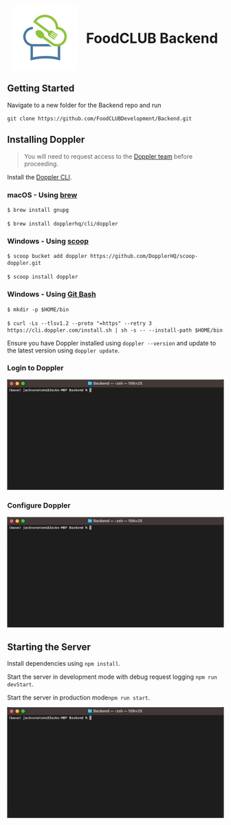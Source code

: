 <span style="display: flex; justify-content: center; align-items: center; gap: 20px; font-size: 32px; font-weight: bold">
    <img alt="FoodCLUB Logo" src="assets/foodclub-logo.jpeg">
    FoodCLUB Backend
</span>

## Getting Started

Navigate to a new folder for the Backend repo and run
```shell
git clone https://github.com/FoodCLUBDevelopment/Backend.git
```

## Installing Doppler

> You will need to request access to the [Doppler team](https://dashboard.doppler.com/workplace/8de8a8f6e6b4e48d28bb/projects) before proceeding.

Install the [Doppler CLI](https://docs.doppler.com/docs/install-cli).

### macOS - Using [brew](https://brew.sh/)
```shell
$ brew install gnupg

$ brew install dopplerhq/cli/doppler
```

### Windows - Using [scoop](https://scoop.sh/)
```shell
$ scoop bucket add doppler https://github.com/DopplerHQ/scoop-doppler.git

$ scoop install doppler
```

### Windows - Using [Git Bash](https://gitforwindows.org/)
```shell
$ mkdir -p $HOME/bin

$ curl -Ls --tlsv1.2 --proto "=https" --retry 3 https://cli.doppler.com/install.sh | sh -s -- --install-path $HOME/bin
```

Ensure you have Doppler installed using `doppler --version` and update to the latest version using `doppler update`.

### Login to Doppler

![Doppler Login](assets/doppler-login.gif)

### Configure Doppler

![Doppler Setup](assets/doppler-setup.gif)

## Starting the Server

Install dependencies using `npm install`.

Start the server in development mode with debug request logging `npm run devStart`.

Start the server in production mode`npm run start`.

![npm run](assets/npm-run.gif)